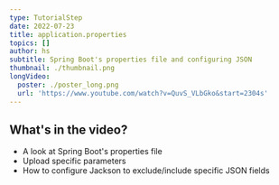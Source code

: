 ```yaml
---
type: TutorialStep
date: 2022-07-23
title: application.properties
topics: []
author: hs
subtitle: Spring Boot's properties file and configuring JSON
thumbnail: ./thumbnail.png
longVideo:
  poster: ./poster_long.png
  url: 'https://www.youtube.com/watch?v=QuvS_VLbGko&start=2304s'
---
```


## What's in the video?

* A look at Spring Boot's properties file
* Upload specific parameters 
* How to configure Jackson to exclude/include specific JSON fields

